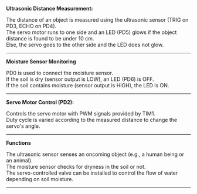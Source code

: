 **Ultrasonic Distance Measurement:**

The distance of an object is measured using the ultrasonic sensor (TRIG on PD3, ECHO on PD4).<br>
The servo motor runs to one side and an LED (PD5) glows if the object distance is found to be under 10 cm.<br>
Else, the servo goes to the other side and the LED does not glow.<br>

---
**Moisture Sensor Monitoring**

PD0 is used to connect the moisture sensor.<br>
If the soil is dry (sensor output is LOW), an LED (PD6) is OFF.<br>
If the soil contains moisture (sensor output is HIGH), the LED is ON.<br>

---
**Servo Motor Control (PD2):**

Controls the servo motor with PWM signals provided by TIM1.<br>
Duty cycle is varied according to the measured distance to change the servo's angle.<br>

---
**Functions**<br>

The ultrasonic sensor senses an oncoming object (e.g., a human being or an animal).<br>
The moisture sensor checks for dryness in the soil or not.<br>
The servo-controlled valve can be installed to control the flow of water depending on soil moisture.<br>

---
